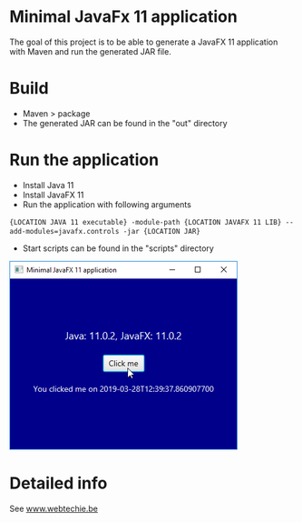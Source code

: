 # Minimal JavaFx 11 application
The goal of this project is to be able to generate a JavaFX 11 application with Maven and run the generated JAR file.

# Build
* Maven > package
* The generated JAR can be found in the "out" directory
    
# Run the application
* Install Java 11
* Install JavaFX 11
* Run the application with following arguments
~~~
{LOCATION JAVA 11 executable} -module-path {LOCATION JAVAFX 11 LIB} --add-modules=javafx.controls -jar {LOCATION JAR}
~~~
* Start scripts can be found in the "scripts" directory

![Screenshot of the running application on Windows](screenshots/screenshot_on_windows_running_app.png)

# Detailed info
See www.webtechie.be